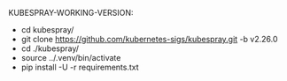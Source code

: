 
KUBESPRAY-WORKING-VERSION:
- cd kubespray/
- git clone https://github.com/kubernetes-sigs/kubespray.git -b v2.26.0
- cd ./kubespray/
- source ../.venv/bin/activate
- pip install -U -r requirements.txt